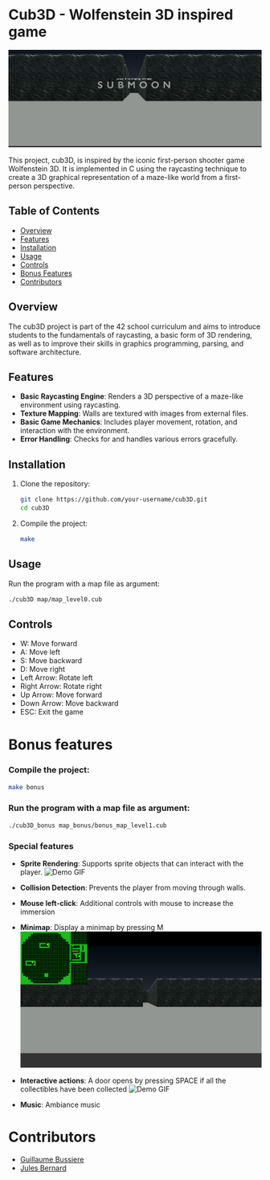 # Cub3D - Wolfenstein 3D inspired game

![cub3D screenshot](gif_and_image/Intro.png)

This project, cub3D, is inspired by the iconic first-person shooter game Wolfenstein 3D. It is implemented in C using the raycasting technique to create a 3D graphical representation of a maze-like world from a first-person perspective.

## Table of Contents
- [Overview](#overview)
- [Features](#features)
- [Installation](#installation)
- [Usage](#usage)
- [Controls](#controls)
- [Bonus Features](#bonus-features)
- [Contributors](#contributors)

## Overview
The cub3D project is part of the 42 school curriculum and aims to introduce students to the fundamentals of raycasting, a basic form of 3D rendering, as well as to improve their skills in graphics programming, parsing, and software architecture.

## Features
- **Basic Raycasting Engine**: Renders a 3D perspective of a maze-like environment using raycasting.
- **Texture Mapping**: Walls are textured with images from external files.
- **Basic Game Mechanics**: Includes player movement, rotation, and interaction with the environment.
- **Error Handling**: Checks for and handles various errors gracefully.

## Installation
1. Clone the repository:
   ```bash
   git clone https://github.com/your-username/cub3D.git
   cd cub3D
   ```
2. Compile the project:
   ```bash
   make
   ```
## Usage
Run the program with a map file as argument:
```bash
./cub3D map/map_level0.cub
```

## Controls
- W: Move forward
- A: Move left
- S: Move backward
- D: Move right
- Left Arrow: Rotate left
- Right Arrow: Rotate right
- Up Arrow: Move forward
- Down Arrow: Move backward
- ESC: Exit the game


# Bonus features
### Compile the project:
   ```bash
   make bonus
   ```
### Run the program with a map file as argument:
```bash
./cub3D_bonus map_bonus/bonus_map_level1.cub
```
### Special features

- **Sprite Rendering**: Supports sprite objects that can interact with the player.
  ![Demo GIF](gif_and_image/turning_key.gif)
  
- **Collision Detection**: Prevents the player from moving through walls.
  
- **Mouse left-click**: Additional controls with mouse to increase the immersion
  
- **Minimap**: Display a minimap by pressing M
   ![cub3D screenshot](gif_and_image/minimap.png)

- **Interactive actions**: A door opens by pressing SPACE if all the collectibles have been collected
   ![Demo GIF](gif_and_image/moving_door.gif)

- **Music**: Ambiance music

# Contributors
- [Guillaume Bussiere](https://github.com/Bussiereg)
- [Jules Bernard](https://github.com/julesrb)
